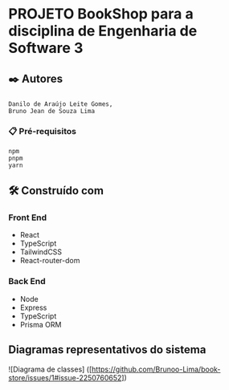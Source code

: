 # PROJETO BookShop para a disciplina de Engenharia de Software 3

## ✒️ Autores

###

```
Danilo de Araújo Leite Gomes,
Bruno Jean de Souza Lima
```

### 📋 Pré-requisitos

```
npm
pnpm
yarn
```

## 🛠️ Construído com

### Front End

- React
- TypeScript
- TailwindCSS
- React-router-dom

### Back End

- Node
- Express
- TypeScript
- Prisma ORM

## Diagramas representativos do sistema

![Diagrama de classes] ([https://github.com/Brunoo-Lima/book-store/issues/1#issue-2250760652])
